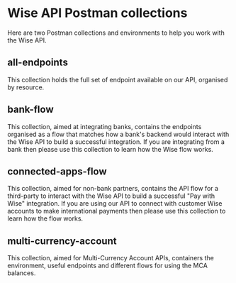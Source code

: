 # Wise API Postman collections

Here are two Postman collections and environments to help you work with the Wise API.

## all-endpoints

This collection holds the full set of endpoint available on our API, organised by resource.

## bank-flow

This collection, aimed at integrating banks, contains the endpoints organised as a flow that matches how a bank's backend would interact with the Wise API to build a successful integration. If you are integrating from a bank then please use this collection to learn how the Wise flow works.

## connected-apps-flow

This collection, aimed for non-bank partners, contains the API flow for a third-party to interact with the Wise API to build a successful "Pay with Wise" integration. If you are using our API to connect with customer Wise accounts to make international payments then please use this collection to learn how the flow works.

## multi-currency-account

This collection, aimed for Multi-Currency Account APIs, containers the environment, useful endpoints and different flows for using the MCA balances.
